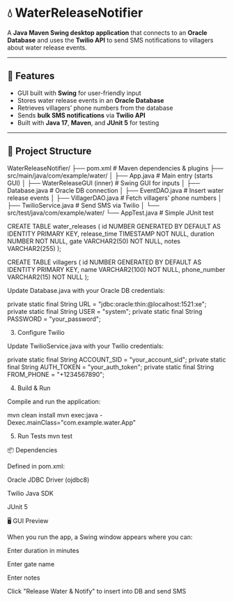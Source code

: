 # 💧 WaterReleaseNotifier

A **Java Maven Swing desktop application** that connects to an **Oracle Database** and uses the **Twilio API** to send SMS notifications to villagers about water release events.  

---

## 🚀 Features
- GUI built with **Swing** for user-friendly input  
- Stores water release events in an **Oracle Database**  
- Retrieves villagers’ phone numbers from the database  
- Sends **bulk SMS notifications** via **Twilio API**  
- Built with **Java 17**, **Maven**, and **JUnit 5** for testing  

---

## 📂 Project Structure
WaterReleaseNotifier/
├── pom.xml # Maven dependencies & plugins
├── src/main/java/com/example/water/
│ ├── App.java # Main entry (starts GUI)
│ ├── WaterReleaseGUI (inner) # Swing GUI for inputs
│ ├── Database.java # Oracle DB connection
│ ├── EventDAO.java # Insert water release events
│ ├── VillagerDAO.java # Fetch villagers' phone numbers
│ ├── TwilioService.java # Send SMS via Twilio
│
└── src/test/java/com/example/water/
└── AppTest.java # Simple JUnit test



CREATE TABLE water_releases (
    id NUMBER GENERATED BY DEFAULT AS IDENTITY PRIMARY KEY,
    release_time TIMESTAMP NOT NULL,
    duration NUMBER NOT NULL,
    gate VARCHAR2(50) NOT NULL,
    notes VARCHAR2(255)
);

CREATE TABLE villagers (
    id NUMBER GENERATED BY DEFAULT AS IDENTITY PRIMARY KEY,
    name VARCHAR2(100) NOT NULL,
    phone_number VARCHAR2(15) NOT NULL
);


Update Database.java with your Oracle DB credentials:

private static final String URL = "jdbc:oracle:thin:@localhost:1521:xe";
private static final String USER = "system";
private static final String PASSWORD = "your_password";


3. Configure Twilio

Update TwilioService.java with your Twilio credentials:

private static final String ACCOUNT_SID = "your_account_sid";
private static final String AUTH_TOKEN = "your_auth_token";
private static final String FROM_PHONE = "+1234567890"; 


4. Build & Run

Compile and run the application:

mvn clean install
mvn exec:java -Dexec.mainClass="com.example.water.App"

5. Run Tests
mvn test


📦 Dependencies

Defined in pom.xml:

Oracle JDBC Driver (ojdbc8)

Twilio Java SDK

JUnit 5


🖥️ GUI Preview

When you run the app, a Swing window appears where you can:

Enter duration in minutes

Enter gate name

Enter notes

Click "Release Water & Notify" to insert into DB and send SMS



